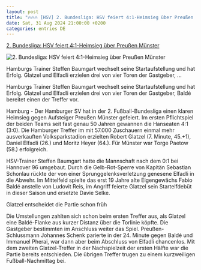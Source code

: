 ```yaml
---
layout: post
title: "🔥🔥🔥 [HSV] 2. Bundesliga: HSV feiert 4:1-Heimsieg über Preußen Münster"
date: Sat, 31 Aug 2024 21:00:00 +0200
categories: entries DE
---
```

[2. Bundesliga: HSV feiert 4:1-Heimsieg über Preußen Münster](https://www.mz.de/panorama/hsv-feiert-4-1-heimsieg-uber-preussen-munster-3908311)

![2. Bundesliga: HSV feiert 4:1-Heimsieg über Preußen Münster](https://bmg-images.forward-publishing.io/2024/08/31/cc2b2f29-058e-46b1-8154-71ff612eeed5.jpeg?rect=0%2C107%2C2048%2C1152&w=1024)

Hamburgs Trainer Steffen Baumgart wechselt seine Startaufstellung und hat Erfolg. Glatzel und Elfadli erzielen drei von vier Toren der Gastgeber, ...

Hamburgs Trainer Steffen Baumgart wechselt seine Startaufstellung und hat Erfolg. Glatzel und Elfadli erzielen drei von vier Toren der Gastgeber, Baldé bereitet einen der Treffer vor.

Hamburg - Der Hamburger SV hat in der 2. Fußball-Bundesliga einen klaren Heimsieg gegen Aufsteiger Preußen Münster gefeiert. Im ersten Pflichtspiel der beiden Teams seit fast genau 50 Jahren gewannen die Hanseaten 4:1 (3:0). Die Hamburger Treffer im mit 57.000 Zuschauern einmal mehr ausverkauften Volksparkstadion erzielten Robert Glatzel (7. Minute, 45.+1), Daniel Elfadli (26.) und Moritz Heyer (64.). Für Münster war Torge Paetow (58.) erfolgreich.

HSV-Trainer Steffen Baumgart hatte die Mannschaft nach dem 0:1 bei Hannover 96 umgebaut. Durch die Gelb-Rot-Sperre von Kapitän Sebastian Schonlau rückte der von einer Sprunggelenksverletzung genesene Elfadli in die Abwehr. Im Mittelfeld spielte das erst 19 Jahre alte Eigengewächs Fabio Baldé anstelle von Ludovit Reis, im Angriff feierte Glatzel sein Startelfdebüt in dieser Saison und ersetzte Davie Selke.

Glatzel entscheidet die Partie schon früh

Die Umstellungen zahlten sich schon beim ersten Treffer aus, als Glatzel eine Baldé-Flanke aus kurzer Distanz über die Torlinie köpfte. Die Gastgeber bestimmten im Anschluss weiter das Spiel. Preußen-Schlussmann Johannes Schenk parierte in der 24. Minute gegen Baldé und Immanuel Pherai, war dann aber beim Abschluss von Elfadli chancenlos. Mit dem zweiten Glatzel-Treffer in der Nachspielzeit der ersten Hälfte war die Partie bereits entschieden. Die übrigen Treffer trugen zu einem kurzweiligen Fußball-Nachmittag bei.

